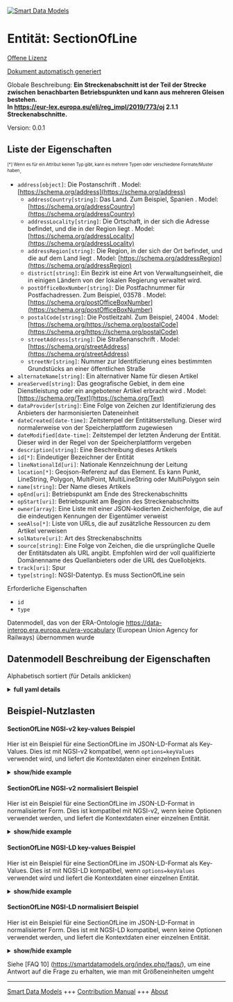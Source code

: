 <!-- 10-Header -->    
[![Smart Data Models](https://smartdatamodels.org/wp-content/uploads/2022/01/SmartDataModels_logo.png "Logo")](https://smartdatamodels.org)    
Entität: SectionOfLine    
======================<!-- /10-Header -->    
<!-- 15-License -->    
[Offene Lizenz](https://github.com/smart-data-models//dataModel.ERA/blob/master/SectionOfLine/LICENSE.md)    
[Dokument automatisch generiert](https://docs.google.com/presentation/d/e/2PACX-1vTs-Ng5dIAwkg91oTTUdt8ua7woBXhPnwavZ0FxgR8BsAI_Ek3C5q97Nd94HS8KhP-r_quD4H0fgyt3/pub?start=false&loop=false&delayms=3000#slide=id.gb715ace035_0_60)    
<!-- /15-License -->    
<!-- 20-Description -->    
Globale Beschreibung: **Ein Streckenabschnitt ist der Teil der Strecke zwischen benachbarten Betriebspunkten und kann aus mehreren Gleisen bestehen.    
In https://eur-lex.europa.eu/eli/reg_impl/2019/773/oj 2.1.1 Streckenabschnitte.**    
Version: 0.0.1    
<!-- /20-Description -->    
<!-- 30-PropertiesList -->    
## Liste der Eigenschaften    
<sup><sub>[*] Wenn es für ein Attribut keinen Typ gibt, kann es mehrere Typen oder verschiedene Formate/Muster haben</sub></sup>.    
- `address[object]`: Die Postanschrift  . Model: [https://schema.org/address](https://schema.org/address)	- `addressCountry[string]`: Das Land. Zum Beispiel, Spanien  . Model: [https://schema.org/addressCountry](https://schema.org/addressCountry)    
	- `addressLocality[string]`: Die Ortschaft, in der sich die Adresse befindet, und die in der Region liegt  . Model: [https://schema.org/addressLocality](https://schema.org/addressLocality)    
	- `addressRegion[string]`: Die Region, in der sich der Ort befindet, und die auf dem Land liegt  . Model: [https://schema.org/addressRegion](https://schema.org/addressRegion)    
	- `district[string]`: Ein Bezirk ist eine Art von Verwaltungseinheit, die in einigen Ländern von der lokalen Regierung verwaltet wird.      
	- `postOfficeBoxNumber[string]`: Die Postfachnummer für Postfachadressen. Zum Beispiel, 03578  . Model: [https://schema.org/postOfficeBoxNumber](https://schema.org/postOfficeBoxNumber)    
	- `postalCode[string]`: Die Postleitzahl. Zum Beispiel, 24004  . Model: [https://schema.org/https://schema.org/postalCode](https://schema.org/https://schema.org/postalCode)    
	- `streetAddress[string]`: Die Straßenanschrift  . Model: [https://schema.org/streetAddress](https://schema.org/streetAddress)    
	- `streetNr[string]`: Nummer zur Identifizierung eines bestimmten Grundstücks an einer öffentlichen Straße      
- `alternateName[string]`: Ein alternativer Name für diesen Artikel  - `areaServed[string]`: Das geografische Gebiet, in dem eine Dienstleistung oder ein angebotener Artikel erbracht wird  . Model: [https://schema.org/Text](https://schema.org/Text)- `dataProvider[string]`: Eine Folge von Zeichen zur Identifizierung des Anbieters der harmonisierten Dateneinheit  - `dateCreated[date-time]`: Zeitstempel der Entitätserstellung. Dieser wird normalerweise von der Speicherplattform zugewiesen  - `dateModified[date-time]`: Zeitstempel der letzten Änderung der Entität. Dieser wird in der Regel von der Speicherplattform vergeben  - `description[string]`: Eine Beschreibung dieses Artikels  - `id[*]`: Eindeutiger Bezeichner der Entität  - `lineNationalId[uri]`: Nationale Kennzeichnung der Leitung  - `location[*]`: Geojson-Referenz auf das Element. Es kann Punkt, LineString, Polygon, MultiPoint, MultiLineString oder MultiPolygon sein  - `name[string]`: Der Name dieses Artikels  - `opEnd[uri]`: Betriebspunkt am Ende des Streckenabschnitts  - `opStart[uri]`: Betriebspunkt am Beginn des Streckenabschnitts  - `owner[array]`: Eine Liste mit einer JSON-kodierten Zeichenfolge, die auf die eindeutigen Kennungen der Eigentümer verweist  - `seeAlso[*]`: Liste von URLs, die auf zusätzliche Ressourcen zu dem Artikel verweisen  - `solNature[uri]`: Art des Streckenabschnitts  - `source[string]`: Eine Folge von Zeichen, die die ursprüngliche Quelle der Entitätsdaten als URL angibt. Empfohlen wird der voll qualifizierte Domänenname des Quellanbieters oder die URL des Quellobjekts.  - `track[uri]`: Spur  - `type[string]`: NGSI-Datentyp. Es muss SectionOfLine sein  <!-- /30-PropertiesList -->    
<!-- 35-RequiredProperties -->    
Erforderliche Eigenschaften    
- `id`  - `type`  <!-- /35-RequiredProperties -->    
<!-- 40-RequiredProperties -->    
Datenmodell, das von der ERA-Ontologie https://data-interop.era.europa.eu/era-vocabulary (European Union Agency for Railways) übernommen wurde    
<!-- /40-RequiredProperties -->    
<!-- 50-DataModelHeader -->    
## Datenmodell Beschreibung der Eigenschaften    
Alphabetisch sortiert (für Details anklicken)    
<!-- /50-DataModelHeader -->    
<!-- 60-ModelYaml -->    
<details><summary><strong>full yaml details</strong></summary>      
```yaml    
SectionOfLine:      
  description: |-      
    A section of line means the part of line between adjacent operational points and may consist of several tracks.      
    In https://eur-lex.europa.eu/eli/reg_impl/2019/773/oj 2.1.1 Line sections.      
  properties:      
    address:      
      description: The mailing address      
      properties:      
        addressCountry:      
          description: 'The country. For example, Spain'      
          type: string      
          x-ngsi:      
            model: https://schema.org/addressCountry      
            type: Property      
        addressLocality:      
          description: 'The locality in which the street address is, and which is in the region'      
          type: string      
          x-ngsi:      
            model: https://schema.org/addressLocality      
            type: Property      
        addressRegion:      
          description: 'The region in which the locality is, and which is in the country'      
          type: string      
          x-ngsi:      
            model: https://schema.org/addressRegion      
            type: Property      
        district:      
          description: 'A district is a type of administrative division that, in some countries, is managed by the local government'      
          type: string      
          x-ngsi:      
            type: Property      
        postOfficeBoxNumber:      
          description: 'The post office box number for PO box addresses. For example, 03578'      
          type: string      
          x-ngsi:      
            model: https://schema.org/postOfficeBoxNumber      
            type: Property      
        postalCode:      
          description: 'The postal code. For example, 24004'      
          type: string      
          x-ngsi:      
            model: https://schema.org/https://schema.org/postalCode      
            type: Property      
        streetAddress:      
          description: The street address      
          type: string      
          x-ngsi:      
            model: https://schema.org/streetAddress      
            type: Property      
        streetNr:      
          description: Number identifying a specific property on a public street      
          type: string      
          x-ngsi:      
            type: Property      
      type: object      
      x-ngsi:      
        model: https://schema.org/address      
        type: Property      
    alternateName:      
      description: An alternative name for this item      
      type: string      
      x-ngsi:      
        type: Property      
    areaServed:      
      description: The geographic area where a service or offered item is provided      
      type: string      
      x-ngsi:      
        model: https://schema.org/Text      
        type: Property      
    dataProvider:      
      description: A sequence of characters identifying the provider of the harmonised data entity      
      type: string      
      x-ngsi:      
        type: Property      
    dateCreated:      
      description: Entity creation timestamp. This will usually be allocated by the storage platform      
      format: date-time      
      type: string      
      x-ngsi:      
        type: Property      
    dateModified:      
      description: Timestamp of the last modification of the entity. This will usually be allocated by the storage platform      
      format: date-time      
      type: string      
      x-ngsi:      
        type: Property      
    description:      
      description: A description of this item      
      type: string      
      x-ngsi:      
        type: Property      
    id:      
      anyOf:      
        - description: Identifier format of any NGSI entity      
          maxLength: 256      
          minLength: 1      
          pattern: ^[\w\-\.\{\}\$\+\*\[\]`|~^@!,:\\]+$      
          type: string      
          x-ngsi:      
            type: Property      
        - description: Identifier format of any NGSI entity      
          format: uri      
          type: string      
          x-ngsi:      
            type: Property      
      description: Unique identifier of the entity      
      x-ngsi:      
        type: Property      
    lineNationalId:      
      description: National line identification      
      format: uri      
      type: string      
      x-ngsi:      
        type: Relationship      
    location:      
      description: 'Geojson reference to the item. It can be Point, LineString, Polygon, MultiPoint, MultiLineString or MultiPolygon'      
      oneOf:      
        - description: Geojson reference to the item. Point      
          properties:      
            bbox:      
              items:      
                type: number      
              minItems: 4      
              type: array      
            coordinates:      
              items:      
                type: number      
              minItems: 2      
              type: array      
            type:      
              enum:      
                - Point      
              type: string      
          required:      
            - type      
            - coordinates      
          title: GeoJSON Point      
          type: object      
          x-ngsi:      
            type: GeoProperty      
        - description: Geojson reference to the item. LineString      
          properties:      
            bbox:      
              items:      
                type: number      
              minItems: 4      
              type: array      
            coordinates:      
              items:      
                items:      
                  type: number      
                minItems: 2      
                type: array      
              minItems: 2      
              type: array      
            type:      
              enum:      
                - LineString      
              type: string      
          required:      
            - type      
            - coordinates      
          title: GeoJSON LineString      
          type: object      
          x-ngsi:      
            type: GeoProperty      
        - description: Geojson reference to the item. Polygon      
          properties:      
            bbox:      
              items:      
                type: number      
              minItems: 4      
              type: array      
            coordinates:      
              items:      
                items:      
                  items:      
                    type: number      
                  minItems: 2      
                  type: array      
                minItems: 4      
                type: array      
              type: array      
            type:      
              enum:      
                - Polygon      
              type: string      
          required:      
            - type      
            - coordinates      
          title: GeoJSON Polygon      
          type: object      
          x-ngsi:      
            type: GeoProperty      
        - description: Geojson reference to the item. MultiPoint      
          properties:      
            bbox:      
              items:      
                type: number      
              minItems: 4      
              type: array      
            coordinates:      
              items:      
                items:      
                  type: number      
                minItems: 2      
                type: array      
              type: array      
            type:      
              enum:      
                - MultiPoint      
              type: string      
          required:      
            - type      
            - coordinates      
          title: GeoJSON MultiPoint      
          type: object      
          x-ngsi:      
            type: GeoProperty      
        - description: Geojson reference to the item. MultiLineString      
          properties:      
            bbox:      
              items:      
                type: number      
              minItems: 4      
              type: array      
            coordinates:      
              items:      
                items:      
                  items:      
                    type: number      
                  minItems: 2      
                  type: array      
                minItems: 2      
                type: array      
              type: array      
            type:      
              enum:      
                - MultiLineString      
              type: string      
          required:      
            - type      
            - coordinates      
          title: GeoJSON MultiLineString      
          type: object      
          x-ngsi:      
            type: GeoProperty      
        - description: Geojson reference to the item. MultiLineString      
          properties:      
            bbox:      
              items:      
                type: number      
              minItems: 4      
              type: array      
            coordinates:      
              items:      
                items:      
                  items:      
                    items:      
                      type: number      
                    minItems: 2      
                    type: array      
                  minItems: 4      
                  type: array      
                type: array      
              type: array      
            type:      
              enum:      
                - MultiPolygon      
              type: string      
          required:      
            - type      
            - coordinates      
          title: GeoJSON MultiPolygon      
          type: object      
          x-ngsi:      
            type: GeoProperty      
      x-ngsi:      
        type: GeoProperty      
    name:      
      description: The name of this item      
      type: string      
      x-ngsi:      
        type: Property      
    opEnd:      
      description: Operational Point at end of Section of Line      
      format: uri      
      type: string      
      x-ngsi:      
        type: Relationship      
    opStart:      
      description: Operational Point at start of Section of Line      
      format: uri      
      type: string      
      x-ngsi:      
        type: Relationship      
    owner:      
      description: A List containing a JSON encoded sequence of characters referencing the unique Ids of the owner(s)      
      items:      
        anyOf:      
          - description: Identifier format of any NGSI entity      
            maxLength: 256      
            minLength: 1      
            pattern: ^[\w\-\.\{\}\$\+\*\[\]`|~^@!,:\\]+$      
            type: string      
            x-ngsi:      
              type: Property      
          - description: Identifier format of any NGSI entity      
            format: uri      
            type: string      
            x-ngsi:      
              type: Property      
        description: Unique identifier of the entity      
        x-ngsi:      
          type: Property      
      type: array      
      x-ngsi:      
        type: Property      
    seeAlso:      
      description: list of uri pointing to additional resources about the item      
      oneOf:      
        - items:      
            format: uri      
            type: string      
          minItems: 1      
          type: array      
        - format: uri      
          type: string      
      x-ngsi:      
        type: Property      
    solNature:      
      description: Nature of Section of Line      
      format: uri      
      type: string      
      x-ngsi:      
        type: Relationship      
    source:      
      description: 'A sequence of characters giving the original source of the entity data as a URL. Recommended to be the fully qualified domain name of the source provider, or the URL to the source object'      
      type: string      
      x-ngsi:      
        type: Property      
    track:      
      description: Track      
      format: uri      
      type: string      
      x-ngsi:      
        type: Relationship      
    type:      
      description: NGSI data type. It has to be SectionOfLine      
      enum:      
        - SectionOfLine      
      type: string      
      x-ngsi:      
        type: Property      
  required:      
    - id      
    - type      
  type: object      
  x-derived-from: http://data.europa.eu/949/SectionOfLine      
  x-disclaimer: 'Redistribution and use in source and binary forms, with or without modification, are permitted  provided that the license conditions are met. Copyleft (c) 2023 Contributors to Smart Data Models Program'      
  x-license-url: https://github.com/smart-data-models/dataModel.ERA/blob/master/SectionOfLine/LICENSE.md      
  x-model-schema: https://smart-data-models.github.io/dataModel.ERA/Certificate/schema.json      
  x-model-tags: 'ERA vocabulary, railway, train'      
  x-version: 0.0.1      
```    
</details>      
<!-- /60-ModelYaml -->    
<!-- 70-MiddleNotes -->    
<!-- /70-MiddleNotes -->    
<!-- 80-Examples -->    
## Beispiel-Nutzlasten    
#### SectionOfLine NGSI-v2 key-values Beispiel    
Hier ist ein Beispiel für eine SectionOfLine im JSON-LD-Format als Key-Values. Dies ist mit NGSI-v2 kompatibel, wenn `options=keyValues` verwendet wird, und liefert die Kontextdaten einer einzelnen Entität.    
<details><summary><strong>show/hide example</strong></summary>      
```json  
{  
  "id": "urn:ngsi-ld:SectionOfLine:id:NVYV:48459502",  
  "dateCreated": "2019-05-29T20:37:27Z",  
  "dateModified": "1990-02-07T09:13:17Z",  
  "source": "Someone perform protect too even. Into",  
  "name": "Should reduce admit door you. Entire tonight hold cultural answer your. That indicate stock r",  
  "alternateName": "Herself teacher rather inside me. A our read. Police phone data ahead.",  
  "description": "Return conference five know",  
  "dataProvider": "Low light peace home. Tend base report admit.",  
  "owner": [  
    "urn:ngsi-ld:SectionOfLine:items:QUNL:25640251",  
    "urn:ngsi-ld:SectionOfLine:items:TUBX:09855374"  
  ],  
  "seeAlso": [  
    "urn:ngsi-ld:SectionOfLine:items:BNLE:70988625"  
  ],  
  "location": {  
    "type": "Point",  
    "coordinates": [  
      -49.248493,  
      -99.418946  
    ]  
  },  
  "address": {  
    "streetAddress": "Consider affect seven difference impact or. Carry sport identify magazine listen science ",  
    "addressLocality": "Phone quality top current. Range until big suggest both focus.",  
    "addressRegion": "Light through th",  
    "addressCountry": "Ready pay for presen",  
    "postalCode": "Purpose feel son current mission address. Future although everyone affect.",  
    "postOfficeBoxNumber": "Point road player personal around rich cut. If try raise meet process.",  
    "streetNr": "Somebody lawyer production often nearly news. Material he front.",  
    "district": "Stage especially site list writer. Political pr"  
  },  
  "areaServed": "Finally star wonder ask us. Family focus tell sing goal today them voice. Together story west or official.",  
  "type": "SectionOfLine",  
  "lineNationalId": "urn:ngsi-ld:SectionOfLine:lineNationalId:ISBE:85077227",  
  "opEnd": "urn:ngsi-ld:SectionOfLine:opEnd:MIJK:54736457",  
  "opStart": "urn:ngsi-ld:SectionOfLine:opStart:QOPP:74078654",  
  "solNature": "urn:ngsi-ld:SectionOfLine:solNature:UWFX:27604875",  
  "track": "urn:ngsi-ld:SectionOfLine:track:RKTG:26142248",  
  "context": [  
    "https://raw.githubusercontent.com/smart-data-models/dataModel.ERA/master/context.jsonld"  
  ]  
}  
```  
</details>    
#### SectionOfLine NGSI-v2 normalisiert Beispiel    
Hier ist ein Beispiel für eine SectionOfLine im JSON-LD-Format in normalisierter Form. Dies ist kompatibel mit NGSI-v2, wenn keine Optionen verwendet werden, und liefert die Kontextdaten einer einzelnen Entität.    
<details><summary><strong>show/hide example</strong></summary>      
```json  
{  
  "id": "urn:ngsi-ld:SectionOfLine:id:NVYV:48459502",  
  "dateCreated": {  
    "type": "DateTime",  
    "value": "2019-05-29T20:37:27Z"  
  },  
  "dateModified": {  
    "type": "DateTime",  
    "value": "1990-02-07T09:13:17Z"  
  },  
  "source": {  
    "type": "Text",  
    "value": "Someone perform protect too even. Into"  
  },  
  "name": {  
    "type": "Text",  
    "value": "Should reduce admit door you. Entire tonight hold cultural answer your. That indicate stock r"  
  },  
  "alternateName": {  
    "type": "Text",  
    "value": "Herself teacher rather inside me. A our read. Police phone data ahead."  
  },  
  "description": {  
    "type": "Text",  
    "value": "Return conference five know"  
  },  
  "dataProvider": {  
    "type": "Text",  
    "value": "Low light peace home. Tend base report admit."  
  },  
  "owner": {  
    "type": "StructuredValue",  
    "value": [  
      "urn:ngsi-ld:SectionOfLine:items:QUNL:25640251",  
      "urn:ngsi-ld:SectionOfLine:items:TUBX:09855374"  
    ]  
  },  
  "seeAlso": {  
    "type": "StructuredValue",  
    "value": [  
      "urn:ngsi-ld:SectionOfLine:items:BNLE:70988625"  
    ]  
  },  
  "location": {  
    "type": "geo:json",  
    "value": {  
      "type": "Point",  
      "coordinates": [  
        -49.248493,  
        -99.418946  
      ]  
    }  
  },  
  "address": {  
    "type": "StructuredValue",  
    "value": {  
      "streetAddress": "Consider affect seven difference impact or. Carry sport identify magazine listen science ",  
      "addressLocality": "Phone quality top current. Range until big suggest both focus.",  
      "addressRegion": "Light through th",  
      "addressCountry": "Ready pay for presen",  
      "postalCode": "Purpose feel son current mission address. Future although everyone affect.",  
      "postOfficeBoxNumber": "Point road player personal around rich cut. If try raise meet process.",  
      "streetNr": "Somebody lawyer production often nearly news. Material he front.",  
      "district": "Stage especially site list writer. Political pr"  
    }  
  },  
  "areaServed": {  
    "type": "Text",  
    "value": "Finally star wonder ask us. Family focus tell sing goal today them voice. Together story west or official."  
  },  
  "type": "SectionOfLine",  
  "lineNationalId": {  
    "type": "Text",  
    "value": "urn:ngsi-ld:SectionOfLine:lineNationalId:ISBE:85077227"  
  },  
  "opEnd": {  
    "type": "Text",  
    "value": "urn:ngsi-ld:SectionOfLine:opEnd:MIJK:54736457"  
  },  
  "opStart": {  
    "type": "Text",  
    "value": "urn:ngsi-ld:SectionOfLine:opStart:QOPP:74078654"  
  },  
  "solNature": {  
    "type": "Text",  
    "value": "urn:ngsi-ld:SectionOfLine:solNature:UWFX:27604875"  
  },  
  "track": {  
    "type": "Text",  
    "value": "urn:ngsi-ld:SectionOfLine:track:RKTG:26142248"  
  },  
  "context": {  
    "type": "StructuredValue",  
    "value": [  
      "https://raw.githubusercontent.com/smart-data-models/dataModel.ERA/master/context.jsonld"  
    ]  
  }  
}  
```  
</details>    
#### SectionOfLine NGSI-LD key-values Beispiel    
Hier ist ein Beispiel für eine SectionOfLine im JSON-LD-Format als Key-Values. Dies ist mit NGSI-LD kompatibel, wenn `options=keyValues` verwendet wird und liefert die Kontextdaten einer einzelnen Entität.    
<details><summary><strong>show/hide example</strong></summary>      
```json  
{  
  "id": "urn:ngsi-ld:SectionOfLine:id:NVYV:48459502",  
  "dateCreated": "2019-05-29T20:37:27Z",  
  "dateModified": "1990-02-07T09:13:17Z",  
  "source": "Someone perform protect too even. Into",  
  "name": "Should reduce admit door you. Entire tonight hold cultural answer your. That indicate stock r",  
  "alternateName": "Herself teacher rather inside me. A our read. Police phone data ahead.",  
  "description": "Return conference five know",  
  "dataProvider": "Low light peace home. Tend base report admit.",  
  "owner": [  
    "urn:ngsi-ld:SectionOfLine:items:QUNL:25640251",  
    "urn:ngsi-ld:SectionOfLine:items:TUBX:09855374"  
  ],  
  "seeAlso": [  
    "urn:ngsi-ld:SectionOfLine:items:BNLE:70988625"  
  ],  
  "location": {  
    "type": "Point",  
    "coordinates": [  
      -49.248493,  
      -99.418946  
    ]  
  },  
  "address": {  
    "streetAddress": "Consider affect seven difference impact or. Carry sport identify magazine listen science ",  
    "addressLocality": "Phone quality top current. Range until big suggest both focus.",  
    "addressRegion": "Light through th",  
    "addressCountry": "Ready pay for presen",  
    "postalCode": "Purpose feel son current mission address. Future although everyone affect.",  
    "postOfficeBoxNumber": "Point road player personal around rich cut. If try raise meet process.",  
    "streetNr": "Somebody lawyer production often nearly news. Material he front.",  
    "district": "Stage especially site list writer. Political pr"  
  },  
  "areaServed": "Finally star wonder ask us. Family focus tell sing goal today them voice. Together story west or official.",  
  "type": "SectionOfLine",  
  "lineNationalId": "urn:ngsi-ld:SectionOfLine:lineNationalId:ISBE:85077227",  
  "opEnd": "urn:ngsi-ld:SectionOfLine:opEnd:MIJK:54736457",  
  "opStart": "urn:ngsi-ld:SectionOfLine:opStart:QOPP:74078654",  
  "solNature": "urn:ngsi-ld:SectionOfLine:solNature:UWFX:27604875",  
  "track": "urn:ngsi-ld:SectionOfLine:track:RKTG:26142248",  
  "@context": [  
    "https://smartdatamodels.org/context.jsonld"  
  ],  
  "context": [  
    "https://raw.githubusercontent.com/smart-data-models/dataModel.ERA/master/context.jsonld"  
  ]  
}  
```  
</details>    
#### SectionOfLine NGSI-LD normalisiert Beispiel    
Hier ist ein Beispiel für eine SectionOfLine im JSON-LD-Format in normalisierter Form. Dies ist mit NGSI-LD kompatibel, wenn keine Optionen verwendet werden, und liefert die Kontextdaten einer einzelnen Entität.    
<details><summary><strong>show/hide example</strong></summary>      
```json  
{  
  "id": "urn:ngsi-ld:SectionOfLine:id:BHSJ:12081625",  
  "dateCreated": {  
    "type": "Property",  
    "value": {  
      "@type": "DateTime",  
      "@value": "2002-06-30T22:12:57Z"  
    }  
  },  
  "dateModified": {  
    "type": "Property",  
    "value": {  
      "@type": "DateTime",  
      "@value": "2018-07-14T14:37:10Z"  
    }  
  },  
  "source": {  
    "type": "Property",  
    "value": "Travel last avoid across clearly. Listen sign tough police product that."  
  },  
  "name": {  
    "type": "Property",  
    "value": "Painting spend near music activity. That parent item. Despite within instead per cost network. Most argue civil w"  
  },  
  "alternateName": {  
    "type": "Property",  
    "value": "Wait go enough truth player itself. Realize military region fight student hel"  
  },  
  "description": {  
    "type": "Property",  
    "value": "Notice note word ground. Dream conference father co"  
  },  
  "dataProvider": {  
    "type": "Property",  
    "value": "Run nor scene growth long."  
  },  
  "owner": {  
    "type": "Property",  
    "value": [  
      "urn:ngsi-ld:SectionOfLine:items:PAQY:12003815",  
      "urn:ngsi-ld:SectionOfLine:items:ZNNC:60809737"  
    ]  
  },  
  "seeAlso": {  
    "type": "Property",  
    "value": [  
      "urn:ngsi-ld:SectionOfLine:items:YLLU:61619520"  
    ]  
  },  
  "location": {  
    "type": "Property",  
    "value": {  
      "type": "Point",  
      "coordinates": [  
        87.630235,  
        -145.984526  
      ]  
    }  
  },  
  "address": {  
    "type": "Property",  
    "value": {  
      "streetAddress": "Important national determine issue forget. Charge he",  
      "addressLocality": "Part plant learn interview. Always site also within return such. Head food audience cut town office vote across. Mil",  
      "addressRegion": "Know big act. Development series cours",  
      "addressCountry": "Successful Mrs home great issue again education degree. Main myself treatment might. Minute amount central.",  
      "postalCode": "A give claim what throw which. Final front dinner. Rich space fire sister maybe support.",  
      "postOfficeBoxNumber": "Effort prepare seem class collection. Husband task your name some gas control. Own ha",  
      "streetNr": "Eye current positive myself trial change worker. Sure show attorney ",  
      "district": "Expect subject edg"  
    }  
  },  
  "areaServed": {  
    "type": "Property",  
    "value": "Apply environmental necessary address trip worry."  
  },  
  "type": "SectionOfLine",  
  "lineNationalId": {  
    "type": "Relationship",  
    "object": "urn:ngsi-ld:SectionOfLine:lineNationalId:WWXI:47713875"  
  },  
  "opEnd": {  
    "type": "Relationship",  
    "object": "urn:ngsi-ld:SectionOfLine:opEnd:ESDA:92317943"  
  },  
  "opStart": {  
    "type": "Relationship",  
    "object": "urn:ngsi-ld:SectionOfLine:opStart:EXYH:90955448"  
  },  
  "solNature": {  
    "type": "Relationship",  
    "object": "urn:ngsi-ld:SectionOfLine:solNature:UBAH:75574617"  
  },  
  "track": {  
    "type": "Relationship",  
    "object": "urn:ngsi-ld:SectionOfLine:track:ZVJB:17662025"  
  },  
  "@context": [  
    "https://smartdatamodels.org/context.jsonld"  
  ],  
  "context": [  
    "https://raw.githubusercontent.com/smart-data-models/dataModel.ERA/master/context.jsonld"  
  ]  
}  
```  
</details><!-- /80-Examples -->    
<!-- 90-FooterNotes -->    
<!-- /90-FooterNotes -->    
<!-- 95-Units -->    
Siehe [FAQ 10] (https://smartdatamodels.org/index.php/faqs/), um eine Antwort auf die Frage zu erhalten, wie man mit Größeneinheiten umgeht    
<!-- /95-Units -->    
<!-- 97-LastFooter -->    
---    
[Smart Data Models](https://smartdatamodels.org) +++ [Contribution Manual](https://bit.ly/contribution_manual) +++ [About](https://bit.ly/Introduction_SDM)<!-- /97-LastFooter -->    
